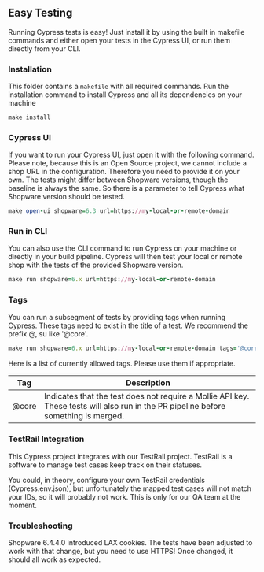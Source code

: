 
## Easy Testing

Running Cypress tests is easy!
Just install it by using the built in makefile commands
and either open your tests in the Cypress UI, or run them directly from your CLI.


### Installation

This folder contains a `makefile` with all required commands.
Run the installation command to install Cypress and all its dependencies on your machine

```ruby 
make install
```


### Cypress UI
If you want to run your Cypress UI, just open it with the following command.
Please note, because this is an Open Source project, we cannot include a
shop URL in the configuration. Therefore you need to provide it on your own.
The tests might differ between Shopware versions, though the baseline is always the same.
So there is a parameter to tell Cypress what Shopware version should be tested.

```ruby 
make open-ui shopware=6.3 url=https://my-local-or-remote-domain 
```

### Run in CLI
You can also use the CLI command to run Cypress on your machine or directly in your build pipeline.
Cypress will then test your local or remote shop with the tests of the provided Shopware version.

```ruby 
make run shopware=6.x url=https://my-local-or-remote-domain 
```


### Tags
You can run a subsegment of tests by providing tags when running Cypress.
These tags need to exist in the title of a test. 
We recommend the prefix @, su like '@core'.

```ruby 
make run shopware=6.x url=https://my-local-or-remote-domain tags='@core @smoke'
```

Here is a list of currently allowed tags.
Please use them if appropriate.




| Tag   | Description |
|-------| --- |
| @core | Indicates that the test does not require a Mollie API key. These tests will also run in the PR pipeline before something is merged. |


### TestRail Integration
This Cypress project integrates with our TestRail project.
TestRail is a software to manage test cases keep track on their statuses.

You could, in theory, configure your own TestRail credentials (Cypress.env.json), but unfortunately the mapped test cases
will not match your IDs, so it will probably not work. This is only for our QA team at the moment.


### Troubleshooting

Shopware 6.4.4.0 introduced LAX cookies.
The tests have been adjusted to work with that change, but you need to use HTTPS!
Once changed, it should all work as expected.
